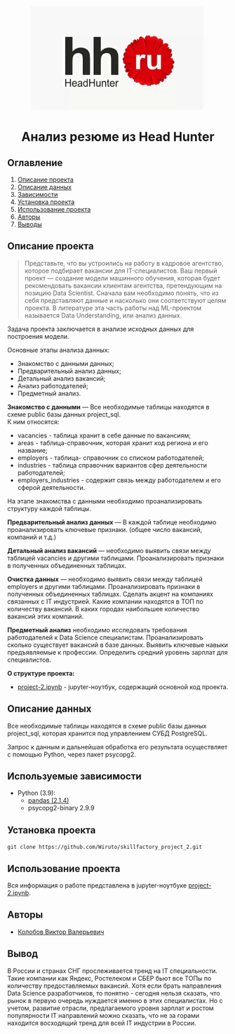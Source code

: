 <center> <img src = https://raw.githubusercontent.com/AndreyRysistov/DatasetsForPandas/main/hh%20label.jpg alt="drawing" style="width:400px;"></center>

# <center> Анализ резюме из Head Hunter </center>


## Оглавление
1. [Описание проекта](#Описание-проекта)
2. [Описание данных](#описание-данных)
3. [Зависимости](#используемые-зависимости)
4. [Установка проекта](#Установка-проекта)
5. [Использование проекта](#Использование-проекта)
6. [Авторы](#Авторы)
7. [Выводы](#вывод)

## Описание проекта
> Представьте, что вы устроились на работу в кадровое агентство, которое подбирает вакансии для IT-специалистов. Ваш первый проект — создание модели машинного обучения, которая будет рекомендовать вакансии клиентам агентства, претендующим на позицию Data Scientist. Сначала вам необходимо понять, что из себя представляют данные и насколько они соответствуют целям проекта. В литературе эта часть работы над ML-проектом называется Data Understanding, или анализ данных.

Задача проекта заключается в анализе исходных данных для построения модели.

Основные этапы анализа данных:

* Знакомство с данными данных;
* Предварительный анализ данных;
* Детальный анализ вакансий;
* Анализ работодателей;
* Предметный анализ.



**Знакомство с данными** — Все необходимые таблицы находятся в схеме public базы данных project_sql.  
К ним относятся:

* vacancies - таблица хранит в себе данные по вакансиям;
* areas - таблица-справочник, которая хранит код региона и его название;
* employers  - таблица- справочник со списком работодателей;
* industries - таблица справочник вариантов сфер деятельности работодателей;
* employers_industries - содержит связь между работодателем и его сферой деятельности.

На этапе знакомства с данными необходимо проанализировать структуру каждой таблицы.

**Предварительный анализ данных** — В каждой таблице необходимо проанализировать ключевые признаки. (общее число вакансий, компаний и т.д.)

**Детальный анализ вакансий** —  необходимо выявить связи между таблицей vacancies и другими таблицами. Проанализировать признаки в полученных объединенных таблицах.

**Очистка данных** — необходимо выявить связи между таблицей employers и другими таблицами. Проанализировать признаки в полученных объединенных таблицах. Сделать акцент на компаниях связанных с IT индустрией.
Какие компании находятся в ТОП по количеству вакансий. В каких городах наибольшее количество вакансий этих компаний.

**Предметный анализ** необходимо исследовать требования работодателей к Data Science специалистам. Проанализировать сколько существует вакансий в базе данных. Выявить ключевые навыки предъявляемые к профессии. Определить средний уровень зарплат для специалистов.

**О структуре проекта:**

* [project-2.ipynb](https://github.com/Wiruto/Skillfactory_project_2/blob/3901bf3492a2d94717cd0a2ebff4cda4017c6890/Project-2.ipynb) - jupyter-ноутбук, содержащий основной код проекта.


## Описание данных
Все необходимые таблицы находятся в схеме public базы данных project_sql, которая хранится под управлением СУБД PostgreSQL.  

Запрос к данным и дальнейшая обработка его результата осуществляет с помощью Python, через пакет psycopg2.

## Используемые зависимости
* Python (3.9):
    * [pandas (2.1.4)](https://pandas.pydata.org)
    * psycopg2-binary 2.9.9

## Установка проекта

```
git clone https://github.com/Wiruto/skillfactory_project_2.git

```

## Использование проекта
Вся информация о работе представлена в jupyter-ноутбуке [project-2.ipynb](https://github.com/Wiruto/Skillfactory_project_2/blob/3901bf3492a2d94717cd0a2ebff4cda4017c6890/Project-2.ipynb).

## Авторы

* [Колобов Виктор Валерьевич](https://github.com/Wiruto)

## Вывод

В России и странах СНГ прослеживается тренд на IT специальности. Такие компании как Яндекс, Ростелеком и СБЕР бьют все ТОПы по количеству предоставляемых вакансий. Хотя если брать направления Data Science разработчиков, то понятно - сегодня нельзя сказать, что рынок в первую очередь нуждается именно в этих специалистах. Но с учетом, развитие отрасли, предлагаемого уровня зарплат и ростом популярности IT направлений можно сказать, что не за горами находится восходящий тренд для всей IT индустрии в России. 
